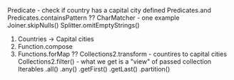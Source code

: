 Predicate - check if country has a capital city defined
Predicates.and
Predicates.containsPattern ??
CharMatcher - one example
Joiner.skipNulls()
Splitter.omitEmptyStrings()
1. Countries -> Capital cities
2. Function.compose
3. Functions.forMap ??
Collections2.transform - countires to capital cities
Collections2.filter() - what we get is a "view" of passed collection
Iterables
	.all()
	.any()
	.getFirst()
	.getLast()
	.partition()
